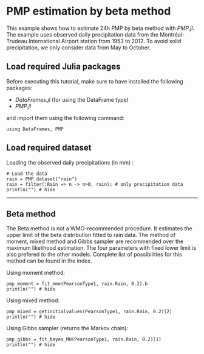 # PMP estimation by beta method

This example shows how to estimate 24h PMP by beta method with *PMP.jl*. The example uses observed daily precipitation data from the Montréal-Trudeau International Airport station from 1953 to 2012. To avoid solid precipitation, we only consider data from May to October. 

## Load required Julia packages

Before executing this tutorial, make sure to have installed the following packages:

- *DataFrames.jl* (for using the DataFrame type)
- *PMP.jl*

and import them using the following command:
 ```@repl BetaMethod
using DataFrames, PMP
```


## Load required dataset

Loading the observed daily precipitations (in mm) :
```@example BetaMethod
# Load the data
rain = PMP.dataset("rain")
rain = filter(:Rain => n -> n>0, rain); # only precipitation data
println("") # hide
```

---
## Beta method

The Beta method is not a WMO-recommended procedure. It estimates the upper limit of the beta distribution fitted to rain data. The method of moment, mixed method and Gibbs sampler are recommended over the maximum likelihood estimation. The four parameters with fixed lower limit is also prefered to the other models. Complete list of possibilities for this method can be found in the index.

Using moment method:
```@example BetaMethod
pmp_moment = fit_mme(PearsonType1, rain.Rain, 0.2).b
println("") # hide
```

Using mixed method:
```@example BetaMethod
pmp_mixed = getinitialvalues(PearsonType1, rain.Rain, 0.2)[2]
println("") # hide
```

Using Gibbs sampler (returns the Markov chain):
```@example BetaMethod
pmp_gibbs = fit_bayes_MH(PearsonType1, rain.Rain, 0.2)[1]
println("") # hide
```
